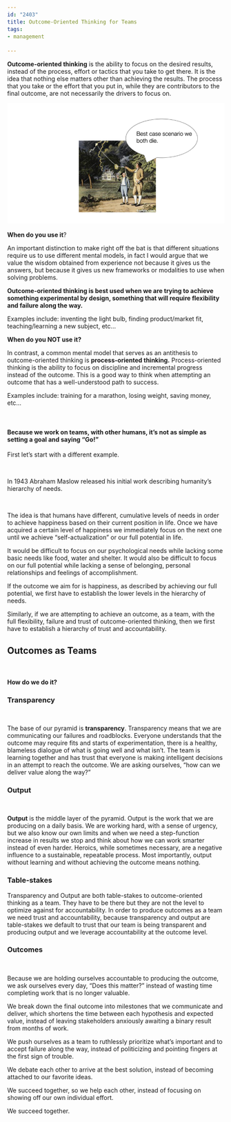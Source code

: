 ```yaml
---
id: "2403"
title: Outcome-Oriented Thinking for Teams
tags:
- management

---
```

**Outcome-oriented thinking** is the ability to focus on the desired results, instead of the process, effort or tactics that you take to get there. It is the idea that nothing else matters other than achieving the results. The process that you take or the effort that you put in, while they are contributors to the final outcome, are not necessarily the drivers to focus on.

![](/img/2019/03/Screen-Shot-2019-03-12-at-5.46.03-PM-830x461.png)

**When do you use it**?

An important distinction to make right off the bat is that different situations require us to use different mental models, in fact I would argue that we value the wisdom obtained from experience not because it gives us the answers, but because it gives us new frameworks or modalities to use when solving problems.

**Outcome-oriented thinking is best used when we are trying to achieve something experimental by design, something that will require flexibility and failure along the way.**

Examples include: inventing the light bulb, finding product/market fit, teaching/learning a new subject, etc…

**When do you NOT use it?**

In contrast, a common mental model that serves as an antithesis to outcome-oriented thinking is **process-oriented thinking.** Process-oriented thinking is the ability to focus on discipline and incremental progress instead of the outcome. This is a good way to think when attempting an outcome that has a well-understood path to success.

Examples include: training for a marathon, losing weight, saving money, etc…<figure class="wp-block-image">

<img src="https://tims.io/img/2019/03/Screen-Shot-2019-03-12-at-4.07.33-PM-1024x520.png" alt="" class="wp-image-2404" srcset="https://tims.io/img/2019/03/Screen-Shot-2019-03-12-at-4.07.33-PM-1024x520.png 1024w, https://tims.io/img/2019/03/Screen-Shot-2019-03-12-at-4.07.33-PM-300x152.png 300w, https://tims.io/img/2019/03/Screen-Shot-2019-03-12-at-4.07.33-PM-768x390.png 768w, https://tims.io/img/2019/03/Screen-Shot-2019-03-12-at-4.07.33-PM-830x421.png 830w, https://tims.io/img/2019/03/Screen-Shot-2019-03-12-at-4.07.33-PM-230x117.png 230w, https://tims.io/img/2019/03/Screen-Shot-2019-03-12-at-4.07.33-PM-350x178.png 350w, https://tims.io/img/2019/03/Screen-Shot-2019-03-12-at-4.07.33-PM-480x244.png 480w" sizes="(max-width: 1024px) 100vw, 1024px" /> </figure>

#### Because we work on teams, with other humans, it’s not as simple as setting a goal and saying “Go!”

First let’s start with a different example. <figure class="wp-block-image">

<img src="https://tims.io/img/2019/03/Screen-Shot-2019-03-12-at-4.15.28-PM-1024x391.png" alt="" class="wp-image-2406" srcset="https://tims.io/img/2019/03/Screen-Shot-2019-03-12-at-4.15.28-PM-1024x391.png 1024w, https://tims.io/img/2019/03/Screen-Shot-2019-03-12-at-4.15.28-PM-300x114.png 300w, https://tims.io/img/2019/03/Screen-Shot-2019-03-12-at-4.15.28-PM-768x293.png 768w, https://tims.io/img/2019/03/Screen-Shot-2019-03-12-at-4.15.28-PM-830x317.png 830w, https://tims.io/img/2019/03/Screen-Shot-2019-03-12-at-4.15.28-PM-230x88.png 230w, https://tims.io/img/2019/03/Screen-Shot-2019-03-12-at-4.15.28-PM-350x133.png 350w, https://tims.io/img/2019/03/Screen-Shot-2019-03-12-at-4.15.28-PM-480x183.png 480w, https://tims.io/img/2019/03/Screen-Shot-2019-03-12-at-4.15.28-PM.png 1180w" sizes="(max-width: 1024px) 100vw, 1024px" /> </figure>

In 1943 Abraham Maslow released his initial work describing humanity’s hierarchy of needs.<figure class="wp-block-image">

<img src="https://tims.io/img/2019/03/Screen-Shot-2019-03-12-at-4.17.01-PM-1024x558.png" alt="" class="wp-image-2407" srcset="https://tims.io/img/2019/03/Screen-Shot-2019-03-12-at-4.17.01-PM-1024x558.png 1024w, https://tims.io/img/2019/03/Screen-Shot-2019-03-12-at-4.17.01-PM-300x163.png 300w, https://tims.io/img/2019/03/Screen-Shot-2019-03-12-at-4.17.01-PM-768x418.png 768w, https://tims.io/img/2019/03/Screen-Shot-2019-03-12-at-4.17.01-PM-830x452.png 830w, https://tims.io/img/2019/03/Screen-Shot-2019-03-12-at-4.17.01-PM-230x125.png 230w, https://tims.io/img/2019/03/Screen-Shot-2019-03-12-at-4.17.01-PM-350x191.png 350w, https://tims.io/img/2019/03/Screen-Shot-2019-03-12-at-4.17.01-PM-480x262.png 480w" sizes="(max-width: 1024px) 100vw, 1024px" /> </figure>

The idea is that humans have different, cumulative levels of needs in order to achieve happiness based on their current position in life. Once we have acquired a certain level of happiness we immediately focus on the next one until we achieve “self-actualization” or our full potential in life.

It would be difficult to focus on our psychological needs while lacking some basic needs like food, water and shelter. It would also be difficult to focus on our full potential while lacking a sense of belonging, personal relationships and feelings of accomplishment.

If the outcome we aim for is happiness, as described by achieving our full potential, we first have to establish the lower levels in the hierarchy of needs.

Similarly, if we are attempting to achieve an outcome, as a team, with the full flexibility, failure and trust of outcome-oriented thinking, then we first have to establish a hierarchy of trust and accountability.

## Outcomes as Teams<figure class="wp-block-image">

<img src="https://tims.io/img/2019/03/Screen-Shot-2019-03-12-at-4.28.29-PM-1024x504.png" alt="" class="wp-image-2409" srcset="https://tims.io/img/2019/03/Screen-Shot-2019-03-12-at-4.28.29-PM-1024x504.png 1024w, https://tims.io/img/2019/03/Screen-Shot-2019-03-12-at-4.28.29-PM-300x148.png 300w, https://tims.io/img/2019/03/Screen-Shot-2019-03-12-at-4.28.29-PM-768x378.png 768w, https://tims.io/img/2019/03/Screen-Shot-2019-03-12-at-4.28.29-PM-830x409.png 830w, https://tims.io/img/2019/03/Screen-Shot-2019-03-12-at-4.28.29-PM-230x113.png 230w, https://tims.io/img/2019/03/Screen-Shot-2019-03-12-at-4.28.29-PM-350x172.png 350w, https://tims.io/img/2019/03/Screen-Shot-2019-03-12-at-4.28.29-PM-480x236.png 480w" sizes="(max-width: 1024px) 100vw, 1024px" /> </figure>

**How do we do it?**

### Transparency<figure class="wp-block-image">

<img src="https://tims.io/img/2019/03/Screen-Shot-2019-03-12-at-4.51.33-PM-1024x493.png" alt="" class="wp-image-2410" srcset="https://tims.io/img/2019/03/Screen-Shot-2019-03-12-at-4.51.33-PM-1024x493.png 1024w, https://tims.io/img/2019/03/Screen-Shot-2019-03-12-at-4.51.33-PM-300x144.png 300w, https://tims.io/img/2019/03/Screen-Shot-2019-03-12-at-4.51.33-PM-768x369.png 768w, https://tims.io/img/2019/03/Screen-Shot-2019-03-12-at-4.51.33-PM-830x399.png 830w, https://tims.io/img/2019/03/Screen-Shot-2019-03-12-at-4.51.33-PM-230x111.png 230w, https://tims.io/img/2019/03/Screen-Shot-2019-03-12-at-4.51.33-PM-350x168.png 350w, https://tims.io/img/2019/03/Screen-Shot-2019-03-12-at-4.51.33-PM-480x231.png 480w" sizes="(max-width: 1024px) 100vw, 1024px" /> </figure>

The base of our pyramid is **transparency**. Transparency means that we are communicating our failures and roadblocks. Everyone understands that the outcome may require fits and starts of experimentation, there is a healthy, blameless dialogue of what is going well and what isn’t. The team is learning together and has trust that everyone is making intelligent decisions in an attempt to reach the outcome. We are asking ourselves, “how can we deliver value along the way?”

### Output<figure class="wp-block-image">

<img src="https://tims.io/img/2019/03/Screen-Shot-2019-03-12-at-5.03.27-PM-1024x498.png" alt="" class="wp-image-2411" srcset="https://tims.io/img/2019/03/Screen-Shot-2019-03-12-at-5.03.27-PM-1024x498.png 1024w, https://tims.io/img/2019/03/Screen-Shot-2019-03-12-at-5.03.27-PM-300x146.png 300w, https://tims.io/img/2019/03/Screen-Shot-2019-03-12-at-5.03.27-PM-768x374.png 768w, https://tims.io/img/2019/03/Screen-Shot-2019-03-12-at-5.03.27-PM-830x404.png 830w, https://tims.io/img/2019/03/Screen-Shot-2019-03-12-at-5.03.27-PM-230x112.png 230w, https://tims.io/img/2019/03/Screen-Shot-2019-03-12-at-5.03.27-PM-350x170.png 350w, https://tims.io/img/2019/03/Screen-Shot-2019-03-12-at-5.03.27-PM-480x234.png 480w" sizes="(max-width: 1024px) 100vw, 1024px" /> </figure>

**Output** is the middle layer of the pyramid. Output is the work that we are producing on a daily basis. We are working hard, with a sense of urgency, but we also know our own limits and when we need a step-function increase in results we stop and think about how we can work smarter instead of even harder. Heroics, while sometimes necessary, are a negative influence to a sustainable, repeatable process. Most importantly, output without learning and without achieving the outcome means nothing.

### Table-stakes

Transparency and Output are both table-stakes to outcome-oriented thinking as a team. They have to be there but they are not the level to optimize against for accountability. In order to produce outcomes as a team we need trust and accountability, because transparency and output are table-stakes we default to trust that our team is being transparent and producing output and we leverage accountability at the outcome level.

### Outcomes<figure class="wp-block-image">

<img src="https://tims.io/img/2019/03/Screen-Shot-2019-03-12-at-5.20.38-PM-1024x494.png" alt="" class="wp-image-2412" srcset="https://tims.io/img/2019/03/Screen-Shot-2019-03-12-at-5.20.38-PM-1024x494.png 1024w, https://tims.io/img/2019/03/Screen-Shot-2019-03-12-at-5.20.38-PM-300x145.png 300w, https://tims.io/img/2019/03/Screen-Shot-2019-03-12-at-5.20.38-PM-768x370.png 768w, https://tims.io/img/2019/03/Screen-Shot-2019-03-12-at-5.20.38-PM-830x400.png 830w, https://tims.io/img/2019/03/Screen-Shot-2019-03-12-at-5.20.38-PM-230x111.png 230w, https://tims.io/img/2019/03/Screen-Shot-2019-03-12-at-5.20.38-PM-350x169.png 350w, https://tims.io/img/2019/03/Screen-Shot-2019-03-12-at-5.20.38-PM-480x231.png 480w" sizes="(max-width: 1024px) 100vw, 1024px" /> </figure>

Because we are holding ourselves accountable to producing the outcome, we ask ourselves every day, “Does this matter?” instead of wasting time completing work that is no longer valuable.

We break down the final outcome into milestones that we communicate and deliver, which shortens the time between each hypothesis and expected value, instead of leaving stakeholders anxiously awaiting a binary result from months of work.

We push ourselves as a team to ruthlessly prioritize what’s important and to accept failure along the way, instead of politicizing and pointing fingers at the first sign of trouble.

We debate each other to arrive at the best solution, instead of becoming attached to our favorite ideas.

We succeed together, so we help each other, instead of focusing on showing off our own individual effort.

We succeed together.
